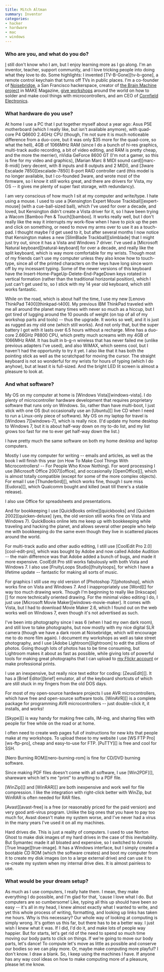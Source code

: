 ```yaml
---
title: Mitch Altman
summary: Inventor
categories:
- hacker
- hardware
- mac
- windows
---
```


### Who are you, and what do you do?

[I](http://en.wikipedia.org/wiki/Mitch_Altman "Mitch's Wikipedia entry.") still don't know who I am, but I enjoy learning more as I go along. I'm an inventor, teacher, support community, and I love tricking people into doing what they love to do. Some highlights: I invented [TV-B-Gone][tv-b-gone], a remote control keychain that turns off TVs in public places. I'm a co-founder of [Noisebridge](https://www.noisebridge.net/ "The hackerspace in SF."), a San Francisco hackerspace, creator of [the Brain Machine project](http://makezine.com/10/brainwave/ "A sound and light device.") in MAKE Magazine, [give workshops](http://www.nycresistor.com/2010/01/15/mitch-altmans-electronics-workshop-129-8pm/ "A writeup on Mitch's workshop.") around the world on how to solder and make cool things with microcontrollers, and am CEO of [Cornfield Electronics](http://www.cornfieldelectronics.com "Mitch's electronics company.").

### What hardware do you use?

At home I use a PC that I put together myself about a year ago: Asus P5E motherboard (which I really like, but isn't available anymore), with quad-core P4 Q6600 2.4GHz CPU (though, I'm not sure it is much noticeable difference from a duo-core, but it was only $35 more for the quad-core, so what the hell), 4GB of 1066MHz RAM (since I do a bunch of hi-res graphics, multi-track audio recording, a bit of video editing, and RAM is pretty cheap, and the more the merrier), nVidia GeForce 8600 GT (I'm not a gamer, so this is fine for my video and graphics), [Marian Marc 8 MIDI sound card][marc-8-midi] (very decent, with 8 inputs and 8 outputs and 2 MIDI), and [3ware Escalade 7850][escalade-7850] 8-port RAID controller card (this model is no longer available, but I co-founded 3ware, and wrote most of the firmware, so I know it still works great, and there are drivers for Vista, my OS -- it gives me plenty of super fast storage, with redundancy).

I am very conscious of how much I sit at my computer and write/type. I hate using a mouse. I used to use a [Kensington Expert Mouse Trackball][expert-mouse] (with a cue-ball-sized ball), which I've used for over a decade, and loved, but Kensington didn't create a Vista driver for it, so I have been trying a Wacom [Bamboo Pen & Touch][bamboo]. It works really well, but I don't really like the way it interrupts my work-flow when I have to pick up the pen and click on something, or need to move my arms over to use it as a touch-pad. I thought maybe I'd get used to it, but after several months I now notice that Kensington makes a new [SlimBlade Trackball][slimblade] that I might just try out, since it has a Vista and Windows 7 driver. I've used a [Microsoft Natural keyboard][natural-keyboard] for over a decade, and really like the split keyboard, which is way more comfortable for my wrists. Though most of my friends can't use my computer unless they also know how to touch-type, since all of the printed characters on the keys have long since worn off by my incessant typing. Some of the newer versions of this keyboard have the Insert-Home-PageUp-Delete-End-PageDown keys rotated in vertical formation (rather than the traditional horizontal position), which I just can't get used to, so I stick with my 14 year old keyboard, which still works fantastic.

While on the road, which is about half the time, I use my new [Lenovo ThinkPad T400][thinkpad-t400]. My previous IBM ThinkPad traveled with me all around the planet many times with never so much as a hiccup, but I got tired of lugging around the 10 pounds of weight (on top of all of my workshop parts and tools) -- thus the upgrade. It works so well, and it is just as rugged as my old one (which still works). And not only that, but the super battery I got with it lasts over 6.5 hours without a recharge. Mine has a duo-core 2.66GHz P8800 CPU, which pretty much screams with my 4GB of 1066MHz RAM. It has built in b-g-n wireless that has never failed me (unlike previous adapters I've used), and also WiMAX, which seems cool, but I haven't had the opportunity to try it yet. I also like that it has both the pointing stick as well as the scratchpad for moving the cursor. The straight keyboard is not so wonderful for my wrists for hours of typing (which I do anyhow), but at least it is full-sized. And the bright LED lit screen is almost a pleasure to look at.

### And what software?

My OS on my computer at home is [Windows Vista][windows-vista]. I do plenty of microcontroller hardware development that requires proprietary software that runs only on Windows. So, rather than have multi-boot, I just stick with one OS (but occasionally use an [Ubuntu][] live CD when I need to run a Linux-only piece of software). My OS on my laptop for travel is [Windows 7][windows-7], which is really nice. (I'd update my home desktop to Windows 7, but it is about half-way down on my to-do list, and my list grows too fast for me to ever get half-way down the list.)

I have pretty much the same software on both my home desktop and laptop computers.

Mostly I use my computer for writing -- emails and articles, as well as the book I will finish this year (on How To Make Cool Things With Microcontrollers! -- For People Who Know Nothing). For word processing I use [Microsoft Office 2007][office], and occasionally [OpenOffice][], which is almost totally compatible (except for some of the more complex objects). For email I use [Thunderbird][], which works fine, though I sure miss [Eudora][], which Qualcomm bought and killed (wait till there's a stable release).

I also use Office for spreadsheets and presentations.

And for bookkeeping I use [QuickBooks online][quickbooks] and [Quicken 2002][quicken-deluxe] (yes, the old version still works fine on Vista and Windows 7). QuickBooks online lets me keep up with bookkeeping while traveling and hacking the planet, and allows several other people who help me with bookkeeping do the same even though they live in scattered places around the world.

For multi-track audio and other audio editing, I still use [CoolEdit Pro 2.0][cool-edit-pro], which was bought by Adobe and now called Adobe Audition -- the main difference was that Adobe added a bunch of bugs, and made it more expensive. CoolEdit Pro still works fabulously with both Vista and Windows 7. I also use [FruityLoops Studio][fruityloops], for which I have a lifetime update -- fantastic for making all sorts of music.

For graphics I still use my old version of [Photoshop 7][photoshop], which works fine on Vista and Windows 7. And I inappropriately use [Word][] for way too much drawing work. Though I'm beginning to really like [Inkscape][] for more technically oriented drawing. For the minimal video editing I do, I just use [Microsoft Movie Maker][windows-movie-maker]. It comes with Vista, but I had to download Movie Maker 2.6, which I found out on the web works well on Windows 7, even though it's not advertised as such.

I've been into photography since I was 6 (when I had my own dark room), and still love to take photographs, but now mostly with my nice digital SLR camera (though we have a dark room at Noisebridge, which will encourage me to do more film again). I document my workshops as well as take street photography, and I use [Adobe Lightroom][lightroom] to edit the zillions of photos. Going though lots of photos has to be time consuming, but Lightroom makes it about as fast as possible, while giving lots of powerful tools for making great photographs that I can upload to [my Flickr account](http://www.flickr.com/photos/maltman23 "Mitch's Flickr account.") or make professional prints.

I use an inexpensive, but really nice text editor for coding: [ZeusEdit][]. It has a [Brief Editor][brief] emulator, all of the keyboard shortcuts of which are still stuck in my fingers from the old DOS days.

For most of my open-source hardware projects I use AVR microcontrollers, which have free and open-source software tools. [WinAVR][] is a complete package for programming AVR microcontrollers -- just double-click it, it installs, and works!

[Skype][] is way handy for making free calls, IM-ing, and sharing files with people for free while on the road or at home.

I often need to create web pages full of instructions for new kits that people make at my workshops. To upload these to my website I use [WS FTP Pro][ws-ftp-pro], cheap and easy-to-use for FTP. [PuTTY][] is free and cool for SSH.

[Nero Burning ROM][nero-burning-rom] is fine for CD/DVD burning software.

Since making PDF files doesn't come with all software, I use [Win2PDF][], shareware which let's me "print" to anything to a PDF file.

[WinZip][] and [WinRAR][] are both inexpensive and work well for file compression. I like the integration with right-click better with WinZip, but WinRAR is often needed for RAR files.

[Avast][avast-free] is a free (or reasonably priced for the paid version) and very good anti-virus program. Unlike the big ones that you have to pay too much for, Avast doesn't make my system worse, and I've never had a virus in the many years I've used it on all my machines.

Hard drives die. This is just a reality of computers. I used to use Norton Ghost to make disk images of my hard drives in the case of this inevitability. But Symantec made it all bloated and expensive, so I switched to Acronis [True Image][true-image]. It has a Windows interface, but I simply created a bootable CD ROM (which the software creates) and boot my computer from it to create my disk images (on to a large external drive) and can use it to re-create my system when my internal drive dies. It is almost painless to use.

### What would be your dream setup?

As much as I use computers, I really hate them. I mean, they make everything I do possible, and I'm glad for that, 'cause I love what I do. But computers are so cumbersome! Like, typing all this up should have been *so* easy -- it's all in my head, I knew almost exactly what I wanted to write, and yet this whole process of writing, formatting, and looking up links has taken me hours. Why is this necessary? Our whole way of looking at computing is simply wrong. It's gotten us this far, but there has to be a better way. I just wish I knew what it was. If I did, I'd do it, and make lots of people way happier. But for starts, let's get rid of the need to spend so much time moving our body parts to click on things. If we're going to move our body parts, let's dance! To compute let's move as little as possible and conserve our bodies so we can play more. Or, maybe make computing more playful? I don't know. I draw a blank. So, I keep using the machines I have. If anyone has any way cool ideas on how to make computing more of a pleasure, please let me know.